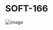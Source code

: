 # SOFT-166

![image](https://user-images.githubusercontent.com/57762628/71785703-9f599880-2ffa-11ea-807f-d4e293d571a9.png)
